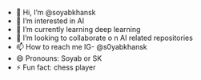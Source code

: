 - 👋 Hi, I’m @soyabkhansk
- 👀 I’m interested in AI
- 🌱 I’m currently learning deep learning
- 💞️ I’m looking to collaborate o n AI related repositories 
- 📫 How to reach me IG- @s0yabkhansk
- 😄 Pronouns: Soyab or SK
- ⚡ Fun fact: chess player

<!---
soyabkhansk/soyabkhansk is a ✨ special ✨ repository because its `README.md` (this file) appears on your GitHub profile.
You can click the Preview link to take a look at your changes.
--->
